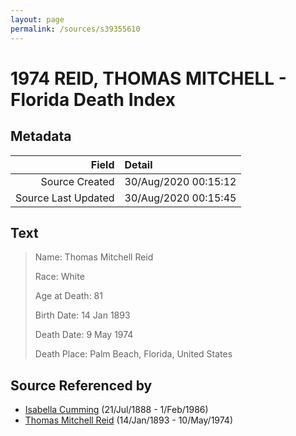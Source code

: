 ```yaml
---
layout: page
permalink: /sources/s39355610
---
```


# 1974 REID, THOMAS MITCHELL - Florida Death Index

## Metadata
Field | Detail
---:|:---
Source Created | 30/Aug/2020 00:15:12
Source Last Updated | 30/Aug/2020 00:15:45

## Text

> Name: Thomas Mitchell Reid
>
> Race: White
>
> Age at Death: 81
>
> Birth Date: 14 Jan 1893
>
> Death Date: 9 May 1974
>
> Death Place: Palm Beach, Florida, United States
>

## Source Referenced by

* [Isabella Cumming](../people/@84684994@-isabella-cumming-b1888-7-21-d1986-2-1.md) (21/Jul/1888 - 1/Feb/1986)
* [Thomas Mitchell Reid](../people/@2617088@-thomas-mitchell-reid-b1893-1-14-d1974-5-10.md) (14/Jan/1893 - 10/May/1974)
